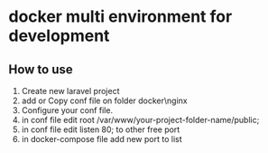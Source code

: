 # docker multi environment for development

## How to use


1. Create new laravel project 
2. add or Copy conf file on folder docker\nginx
3. Configure your conf file. 
4. in conf file edit root /var/www/your-project-folder-name/public;
5. in conf file edit listen 80; to other free port
6. in docker-compose file add new port to list 